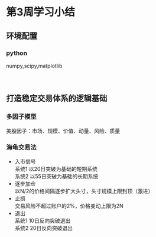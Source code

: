 # 第3周学习小结

## 环境配置

### python 
numpy,scipy,matplotlib
<br>
<br>
<br>

## 打造稳定交易体系的逻辑基础

### 多因子模型

美股因子：市场、规模、价值、动量、风险、质量


### 海龟交易法


+ 入市信号<br>
系统1 以20日突破为基础的短期系统<br>
系统2 以55日突破为基础的长期系统<br>
+ 逐步加仓<br>
以N/2的价格间隔逐步扩大头寸，头寸规模上限封顶（激进）<br>
+ 止损<br>
交易风险不超过账户的2%，价格变动上限为2N<br>
+ 退出<br>
系统1 10日反向突破退出<br>
系统2 20日反向突破退出<br>







